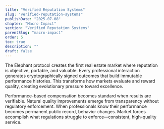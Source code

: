 ```yaml
---
title: "Verified Reputation Systems"
slug: "verified-reputation-systems"
publishDate: "2025-07-08"
chapter: "Macro Impact"
section: "Verified Reputation Systems"
parentSlug: "macro-impact"
order: 5
toc: true
description: ""
draft: false
---
```


The Elephant protocol creates the first real estate market where reputation is objective, portable, and valuable. Every
professional interaction generates cryptographically signed outcomes that build immutable performance histories. This
transforms how markets evaluate and reward quality, creating evolutionary pressure toward excellence.

Performance-based compensation becomes standard when results are verifiable. Natural quality improvements emerge from
transparency without regulatory enforcement. When professionals know their performance becomes permanent public record,
behavior changes. Market forces accomplish what regulations struggle to enforce—consistent, high-quality service.
